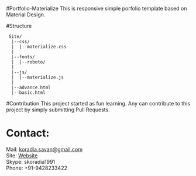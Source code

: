 #Portfolio-Materialize
This is responsive simple porfolio template based on Material Design.

#Structure
```
 Site/
  |--css/
  |  |--materialize.css
  |
  |--fonts/
  |  |--roboto/
  |
  |--js/
  |  |--materialize.js
  |
  |--advance.html
  |--basic.html
```

#Contribution
This project started as fun learning. Any can contribute to this project by simply submitting Pull Requests.

# Contact:
Mail: koradia.savan@gmail.com<br>
Site: <a href="http://savankoradia.com">Website</a><br>
Skype: skoradia1991<br>
Phone: +91-9428233422<br>